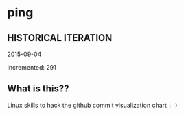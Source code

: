 # ping

## HISTORICAL ITERATION
2015-09-04

Incremented: 291

## What is this?? 
Linux skills to hack the github commit visualization chart `;-)`

